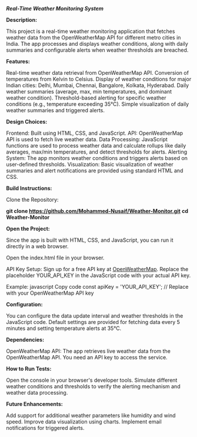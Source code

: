 _**Real-Time Weather Monitoring System**_

**Description:**

This project is a real-time weather monitoring application that fetches weather data from the OpenWeatherMap API for different metro cities in India. The app processes and displays weather conditions, along with daily summaries and configurable alerts when weather thresholds are breached.

**Features:**

Real-time weather data retrieval from OpenWeatherMap API.
Conversion of temperatures from Kelvin to Celsius.
Display of weather conditions for major Indian cities: Delhi, Mumbai, Chennai, Bangalore, Kolkata, Hyderabad.
Daily weather summaries (average, max, min temperatures, and dominant weather condition).
Threshold-based alerting for specific weather conditions (e.g., temperature exceeding 35°C).
Simple visualization of daily weather summaries and triggered alerts.

**Design Choices:**

Frontend: Built using HTML, CSS, and JavaScript.
API: OpenWeatherMap API is used to fetch live weather data.
Data Processing: JavaScript functions are used to process weather data and calculate rollups like daily averages, max/min temperatures, and detect thresholds for alerts.
Alerting System: The app monitors weather conditions and triggers alerts based on user-defined thresholds.
Visualization: Basic visualization of weather summaries and alert notifications are provided using standard HTML and CSS.

**Build Instructions:**

Clone the Repository:

**git clone https://github.com/Mohammed-Nusaif/Weather-Monitor.git**
**cd Weather-Monitor**

**Open the Project:** 

Since the app is built with HTML, CSS, and JavaScript, you can run it directly in a web browser.

Open the index.html file in your browser.

API Key Setup:
Sign up for a free API key at [ OpenWeatherMap](https://openweathermap.org/).
Replace the placeholder YOUR_API_KEY in the JavaScript code with your actual API key.

Example:
javascript
Copy code
const apiKey = 'YOUR_API_KEY'; // Replace with your OpenWeatherMap API key

**Configuration:**

You can configure the data update interval and weather thresholds in the JavaScript code.
Default settings are provided for fetching data every 5 minutes and setting temperature alerts at 35°C.

**Dependencies:**

OpenWeatherMap API: The app retrieves live weather data from the OpenWeatherMap API. You need an API key to access the service.

**How to Run Tests:**

Open the console in your browser's developer tools.
Simulate different weather conditions and thresholds to verify the alerting mechanism and weather data processing.

**Future Enhancements:**

Add support for additional weather parameters like humidity and wind speed.
Improve data visualization using charts.
Implement email notifications for triggered alerts.
